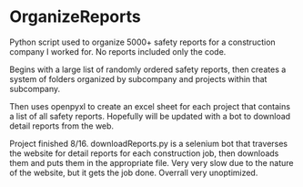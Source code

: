 # OrganizeReports
Python script used to organize 5000+ safety reports for a construction company I worked for. No reports included only the code.

Begins with a large list of randomly ordered safety reports, then creates a system of folders organized by subcompany and projects within that subcompany.

Then uses openpyxl to create an excel sheet for each project that contains a list of all safety reports. Hopefully will be updated with a bot to download detail reports from the web.

Project finished 8/16. downloadReports.py is a selenium bot that traverses the website for detail reports for each construction job, then downloads them and puts them in the appropriate file. Very very slow due to the nature of the website, but it gets the job done. Overrall very unoptimized.
